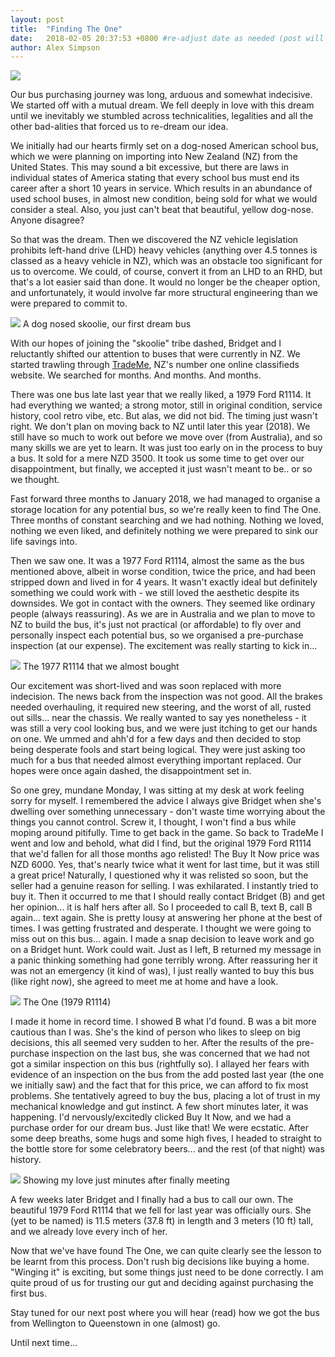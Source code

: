 ```yaml
---
layout: post
title:  "Finding The One"
date:   2018-02-05 20:37:53 +0800 #re-adjust date as needed (post will not be shown untill that date)
author: Alex Simpson
---
```

<img src="{{site.url}}/images/finding-the-one/bus-hug.jpg"/> 

Our bus purchasing journey was long, arduous and somewhat indecisive. We started off with a mutual dream. We fell deeply in love with this dream until we inevitably we stumbled across technicalities, legalities and all the other bad-alities that forced us to re-dream our idea.

<!--more--> 

We initially had our hearts firmly set on a dog-nosed American school bus, which we were planning on importing into New Zealand (NZ) from the United States. This may sound a bit excessive, but there are laws in individual states of America stating that every school bus must end its career after a short 10 years in service. Which results in an abundance of used school buses, in almost new condition, being sold for what we would consider a steal. Also, you just can't beat that beautiful, yellow dog-nose. Anyone disagree?

So that was the dream. Then we discovered the NZ vehicle legislation prohibits left-hand drive (LHD) heavy vehicles (anything over 4.5 tonnes is classed as a heavy vehicle in NZ), which was an obstacle too significant for us to overcome. We could, of course, convert it from an LHD to an RHD, but that's a lot easier said than done. It would no longer be the cheaper option, and unfortunately, it would involve far more structural engineering than we were prepared to commit to.

<img src="{{site.url}}/images/finding-the-one/skoolie.jpg"/> 
<a class="image-captions">A dog nosed skoolie, our first dream bus</a>

With our hopes of joining the "skoolie" tribe dashed, Bridget and I reluctantly shifted our attention to buses that were currently in NZ. We started trawling through [TradeMe](www.trademe.co.nz), NZ's number one online classifieds website. We searched for months. And months. And months.

There was one bus late last year that we really liked, a 1979 Ford R1114. It had everything we wanted; a strong motor, still in original condition, service history, cool retro vibe, etc. But alas, we did not bid. The timing just wasn't right. We don't plan on moving back to NZ until later this year (2018). We still have so much to work out before we move over (from Australia), and so many skills we are yet to learn. It was just too early on in the process to buy a bus. It sold for a mere NZD 3500. It took us some time to get over our disappointment, but finally, we accepted it just wasn't meant to be.. or so we thought.

Fast forward three months to January 2018, we had managed to organise a storage location for any potential bus, so we're really keen to find The One. Three months of constant searching and we had nothing. Nothing we loved, nothing we even liked, and definitely nothing we were prepared to sink our life savings into.

Then we saw one. It was a 1977 Ford R1114, almost the same as the bus mentioned above, albeit in worse condition, twice the price, and had been stripped down and lived in for 4 years. It wasn't exactly ideal but definitely something we could work with - we still loved the aesthetic despite its downsides. We got in contact with the owners. They seemed like ordinary people (always reassuring). As we are in Australia and we plan to move to NZ to build the bus, it's just not practical (or affordable) to fly over and personally inspect each potential bus, so we organised a pre-purchase inspection (at our expense). The excitement was really starting to kick in...

<img src="{{site.url}}/images/finding-the-one/r1114-original.jpg"/> 
<a class="image-captions">The 1977 R1114 that we almost bought</a>

 Our excitement was short-lived and was soon replaced with more indecision. The news back from the inspection was not good. All the brakes needed overhauling, it required new steering, and the worst of all, rusted out sills... near the chassis. We really wanted to say yes nonetheless - it was still a very cool looking bus, and we were just itching to get our hands on one. We ummed and ahh'd for a few days and then decided to stop being desperate fools and start being logical. They were just asking too much for a bus that needed almost everything important replaced. Our hopes were once again dashed, the disappointment set in. 
 
So one grey, mundane Monday, I was sitting at my desk at work feeling sorry for myself. I remembered the advice I always give Bridget when she's dwelling over something unnecessary - don't waste time worrying about the things you cannot control. Screw it, I thought, I won't find a bus while moping around pitifully. Time to get back in the game. So back to TradeMe I went and low and behold, what did I find, but the original 1979 Ford R1114 that we'd fallen for all those months ago relisted! The Buy It Now price was NZD 6000. Yes, that's nearly twice what it went for last time, but it was still a great price! Naturally, I questioned why it was relisted so soon, but the seller had a genuine reason for selling. I was exhilarated. I instantly tried to buy it. Then it occurred to me that I should really contact Bridget (B) and get her opinion... it is half hers after all. So I proceeded to call B, text B, call B again... text again. She is pretty lousy at answering her phone at the best of times. I was getting frustrated and desperate. I thought we were going to miss out on this bus... again. I made a snap decision to leave work and go on a Bridget hunt. Work could wait. Just as I left, B returned my message in a panic thinking something had gone terribly wrong. After reassuring her it was not an emergency (it kind of was), I just really wanted to buy this bus (like right now), she agreed to meet me at home and have a look.

<img src="{{site.url}}/images/finding-the-one/our-bus.png"/> 
<a class="image-captions">The One (1979 R1114)</a>

I made it home in record time. I showed B what I'd found. B was a bit more cautious than I was. She's the kind of person who likes to sleep on big decisions, this all seemed very sudden to her. After the results of the pre-purchase inspection on the last bus, she was concerned that we had not got a similar inspection on this bus (rightfully so). I allayed her fears with evidence of an inspection on the bus from the add posted last year (the one we initially saw) and the fact that for this price, we can afford to fix most problems. She tentatively agreed to buy the bus, placing a lot of trust in my mechanical knowledge and gut instinct. A few short minutes later, it was happening. I'd nervously/excitedly clicked Buy It Now, and we had a purchase order for our dream bus. Just like that! We were ecstatic. After some deep breaths, some hugs and some high fives, I headed to straight to the bottle store for some celebratory beers... and the rest (of that night) was history.

<img src="{{site.url}}/images/finding-the-one/bus-hug.jpg"/> 
<a class="image-captions">Showing my love just minutes after finally meeting</a>

A few weeks later Bridget and I finally had a bus to call our own. The beautiful 1979 Ford R1114 that we fell for last year was officially ours. She (yet to be named) is 11.5 meters (37.8 ft) in length and 3 meters (10 ft) tall, and we already love every inch of her.

Now that we've have found The One, we can quite clearly see the lesson to be learnt from this process. Don't rush big decisions like buying a home. "Winging it" is exciting, but some things just need to be done correctly. I am quite proud of us for trusting our gut and deciding against purchasing the first bus. 

Stay tuned for our next post where you will hear (read) how we got the bus from Wellington to Queenstown in one (almost) go.

Until next time...




